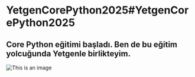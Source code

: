 # YetgenCorePython2025#YetgenCorePython2025
## Core Python eğitimi başladı. Ben de bu eğitim yolcuğunda Yetgenle birlikteyim.
![This is an image](https://miro.medium.com/v2/resize:fit:910/1*jbz6ImV3RT_vNzSvSHW_Fg.png)